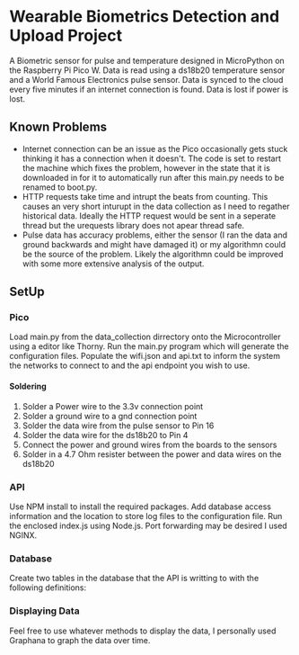 # Wearable Biometrics Detection and Upload Project

A Biometric sensor for pulse and temperature designed in MicroPython on the Raspberry Pi Pico W. Data is read using a ds18b20 temperature sensor and a World Famous Electronics pulse sensor. Data is synced to the cloud every five minutes if an internet connection is found. Data is lost if power is lost.

## Known Problems

- Internet connection can be an issue as the Pico occasionally gets stuck thinking it has a connection when it doesn't. The code is set to restart the machine which fixes the problem, however in the state that it is downloaded in for it to automatically run after this main.py needs to be renamed to boot.py.
- HTTP requests take time and intrupt the beats from counting. This causes an very short inturupt in the data collection as I need to regather historical data. Ideally the HTTP request would be sent in a seperate thread but the urequests library does not apear thread safe.
- Pulse data has accuracy problems, either the sensor (I ran the data and ground backwards and might have damaged it) or my algorithmn could be the source of the problem. Likely the algorithmn could be improved with some more extensive analysis of the output.

## SetUp

### Pico

Load main.py from the data_collection dirrectory onto the Microcontroller using a editor like Thorny. Run the main.py program which will generate the configuration files. Populate the wifi.json and api.txt to inform the system the networks to connect to and the api endpoint you wish to use.

#### Soldering

1. Solder a Power wire to the 3.3v connection point
2. Solder a ground wire to a gnd connection point
3. Solder the data wire from the pulse sensor to Pin 16
4. Solder the data wire for the ds18b20 to Pin 4
5. Connect the power and ground wires from the boards to the sensors
6. Solder in a 4.7 Ohm resister between the power and data wires on the ds18b20

### API

Use NPM install to install the required packages. Add database access information and the location to store log files to the configuration file. Run the enclosed index.js using Node.js. Port forwarding may be desired I used NGINX.

### Database

Create two tables in the database that the API is writting to with the following definitions:

### Displaying Data

Feel free to use whatever methods to display the data, I personally used Graphana to graph the data over time.
